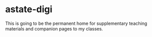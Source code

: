 # astate-digi
This is going to be the permanent home for supplementary teaching materials and companion pages to my classes.
